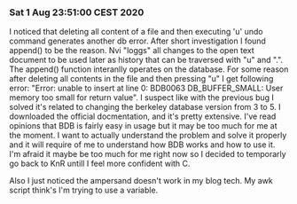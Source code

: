 ### Sat  1 Aug 23:51:00 CEST 2020

I noticed that deleting all content of a file and then executing 'u' undo command generates another db error. After short investigation I found append() to be the reason. Nvi "loggs" all changes to the open text document to be used later as history that can be traversed with "u" and ".". The append() function interanlly operates on the database. For some reason after deleting all contents in the file and then pressing "u" I get following error: "Error: unable to insert at line 0: BDB0063 DB_BUFFER_SMALL: User memory too small for return value". I suspect like with the previous bug I solved it's related to changing the berkeley database version from 3 to 5. I downloaded the official docmentation, and it's pretty extensive. I've read opinions that BDB is fairly easy in usage but it may be too much for me at the moment. I want to actually understand the problem and solve it properly and it will require of me to understand how BDB works and how to use it. I'm afraid it maybe be too much for me right now so I decided to temporarly go back to KnR untill I feel more confident with C. 

Also I just noticed the ampersand doesn't work in my blog tech. My awk script think's I'm trying to use a variable.
